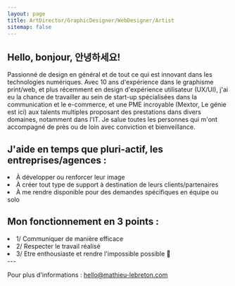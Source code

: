 ```yaml
---
layout: page
title: ArtDirector/GraphicDesigner/WebDesigner/Artist
sitemap: false
---
```


## Hello, bonjour, 안녕하세요!

Passionné de design en général et de tout ce qui est innovant dans les technologies numériques. Avec 10 ans d'expérience dans le graphisme print/web, et plus récemment en design d'expérience utilisateur (UX/UI), j'ai eu la chance de travailler au sein de start-up spécialisées dans la communication et le e-commerce, et une PME incroyable (Mextor, Le génie est ici) aux talents multiples proposant des prestations dans divers domaines, notamment dans l'IT.
Je salue toutes les personnes qui m'ont accompagné de près ou de loin avec conviction et bienveillance.


## J'aide en temps que pluri-actif, les entreprises/agences :
  <li>À développer ou renforcer leur image</li>
  <li>À créer tout type de support à destination de leurs clients/partenaires</li>
  <li>À me rendre disponible pour des demandes spécifiques en équipe ou solo</li>


## Mon fonctionnement en 3 points :
  <li>1/ Communiquer de manière efficace</li>
  <li>2/ Respecter le travail réalisé</li>
  <li>3/ Etre enthousiaste et rendre l'impossible possible 🤗 </li>
---


Pour plus d'informations : [hello@mathieu-lebreton.com](mailto:hello@mathieu-lebreton.com/)